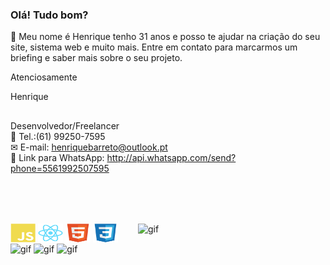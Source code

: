 <h3>Olá! Tudo bom?</h3>

<p>💬 Meu nome é Henrique tenho 31 anos e posso te ajudar na criação do seu site, sistema web e muito mais. Entre em contato para marcarmos um briefing e saber mais sobre o seu projeto.</p>



Atenciosamente

Henrique <br/>
##
Desenvolvedor/Freelancer<br/>
📲  Tel.:(61) 99250-7595<br/>
✉  E-mail: henriquebarreto@outlook.pt<br/>
🔗  Link para WhatsApp:
http://api.whatsapp.com/send?phone=5561992507595
##
<br/>
<div>
    
    
</div>
</br>

 <div style='display: inline_block'><br>
       <img align='center' alt='js' height='30' width='40' src='https://raw.githubusercontent.com/devicons/devicon/master/icons/javascript/javascript-plain.svg'> 
       <img align='center' alt='js' height='30' width='40' src='https://raw.githubusercontent.com/devicons/devicon/master/icons/react/react-original.svg'>
       <img align='center' alt='js' height='30' width='40' src='https://raw.githubusercontent.com/devicons/devicon/master/icons/html5/html5-original.svg'>
       <img align='center' alt='js' height='30' width='40' src='https://raw.githubusercontent.com/devicons/devicon/master/icons/css3/css3-original.svg'>
       <img align='right' alt='gif' height='250' width='300' src='https://media.giphy.com/media/KFzfVmSB0bhTKg5Ybp/giphy.gif'>  
       <img align='center' alt='gif' height='30' width='60' src='https://img.shields.io/badge/Sass-CC6699?style=for-the-badge&logo=sass&logoColor=white'>
       <img align='center' alt='gif' height='30' width='60' src='https://img.shields.io/badge/Bootstrap-563D7C?style=for-the-badge&logo=bootstrap&logoColor=white'>  
      <img align='center' alt='gif' height='30' width='60' src='https://img.shields.io/badge/Material--UI-0081CB?style=for-the-badge&logo=material-ui&logoColor=white'>


   
     
</div>
  
